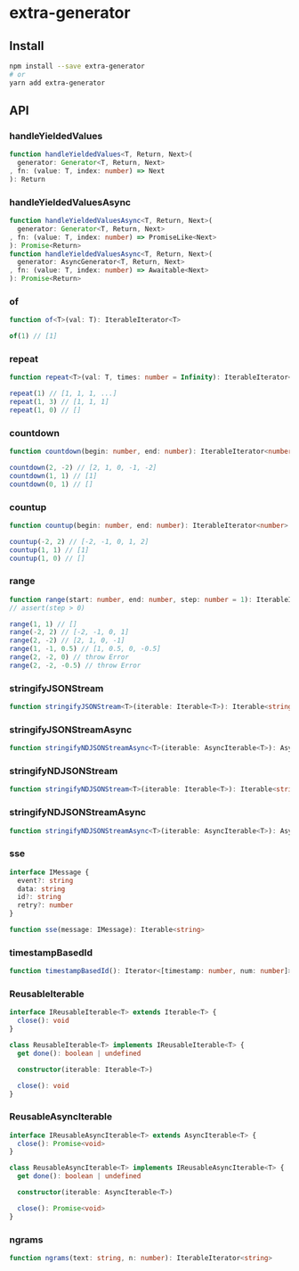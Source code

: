 # extra-generator
## Install
```sh
npm install --save extra-generator
# or
yarn add extra-generator
```

## API
### handleYieldedValues
```ts
function handleYieldedValues<T, Return, Next>(
  generator: Generator<T, Return, Next>
, fn: (value: T, index: number) => Next
): Return
```

### handleYieldedValuesAsync
```ts
function handleYieldedValuesAsync<T, Return, Next>(
  generator: Generator<T, Return, Next>
, fn: (value: T, index: number) => PromiseLike<Next>
): Promise<Return>
function handleYieldedValuesAsync<T, Return, Next>(
  generator: AsyncGenerator<T, Return, Next>
, fn: (value: T, index: number) => Awaitable<Next>
): Promise<Return>
```

### of
```ts
function of<T>(val: T): IterableIterator<T>
```

```js
of(1) // [1]
```

### repeat
```ts
function repeat<T>(val: T, times: number = Infinity): IterableIterator<T>
```

```js
repeat(1) // [1, 1, 1, ...]
repeat(1, 3) // [1, 1, 1]
repeat(1, 0) // []
```

### countdown
```ts
function countdown(begin: number, end: number): IterableIterator<number>
```

```js
countdown(2, -2) // [2, 1, 0, -1, -2]
countdown(1, 1) // [1]
countdown(0, 1) // []
```

### countup
```ts
function countup(begin: number, end: number): IterableIterator<number>
```

```js
countup(-2, 2) // [-2, -1, 0, 1, 2]
countup(1, 1) // [1]
countup(1, 0) // []
```

### range
```ts
function range(start: number, end: number, step: number = 1): IterableIterator<number>
// assert(step > 0)
```

```js
range(1, 1) // []
range(-2, 2) // [-2, -1, 0, 1]
range(2, -2) // [2, 1, 0, -1]
range(1, -1, 0.5) // [1, 0.5, 0, -0.5]
range(2, -2, 0) // throw Error
range(2, -2, -0.5) // throw Error
```

### stringifyJSONStream
```ts
function stringifyJSONStream<T>(iterable: Iterable<T>): Iterable<string>
```

### stringifyJSONStreamAsync
```ts
function stringifyNDJSONStreamAsync<T>(iterable: AsyncIterable<T>): AsyncIterable<string>
```

### stringifyNDJSONStream
```ts
function stringifyNDJSONStream<T>(iterable: Iterable<T>): Iterable<string>
```

### stringifyNDJSONStreamAsync
```ts
function stringifyNDJSONStreamAsync<T>(iterable: AsyncIterable<T>): AsyncIterable<string>
```

### sse
```ts
interface IMessage {
  event?: string
  data: string
  id?: string
  retry?: number
}

function sse(message: IMessage): Iterable<string>
```

### timestampBasedId
```ts
function timestampBasedId(): Iterator<[timestamp: number, num: number]>
```

### ReusableIterable
```ts
interface IReusableIterable<T> extends Iterable<T> {
  close(): void
}

class ReusableIterable<T> implements IReusableIterable<T> {
  get done(): boolean | undefined

  constructor(iterable: Iterable<T>)

  close(): void
}
```

### ReusableAsyncIterable
```ts
interface IReusableAsyncIterable<T> extends AsyncIterable<T> {
  close(): Promise<void>
}

class ReusableAsyncIterable<T> implements IReusableAsyncIterable<T> {
  get done(): boolean | undefined

  constructor(iterable: AsyncIterable<T>)

  close(): Promise<void>
}
```

### ngrams
```ts
function ngrams(text: string, n: number): IterableIterator<string>
```
